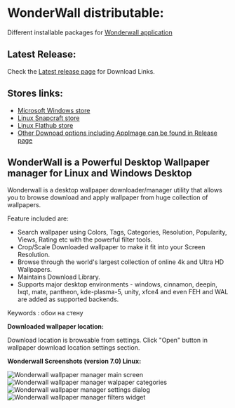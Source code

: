 # WonderWall distributable:
Different installable packages for [Wonderwall application](https://snapcraft.io/wonderwall)

## Latest Release:
Check the [Latest release page](https://github.com/keshavbhatt/WonderWall-Packaging/releases/latest) for Download Links.

## Stores links:

* [Microsoft Windows store](https://www.microsoft.com/en-us/p/wonderwall-wallpaper-manager/9ngnl36nr0ft)
* [Linux Snapcraft store](https://snapcraft.io/wonderwall)
* [Linux Flathub store](https://flathub.org/apps/details/com.ktechpit.wonderwall)
* [Other Downoad options including AppImage can be found in Release page](https://github.com/keshavbhatt/WonderWall-Packaging/releases/latest)

## WonderWall is a Powerful Desktop Wallpaper manager for Linux and Windows Desktop

Wonderwall is a desktop wallpaper downloader/manager utility that allows you to browse download and apply wallpaper from huge collection of wallpapers.

Feature included are:

-   Search wallpaper using Colors, Tags, Categories, Resolution, Popularity, Views, Rating etc with the powerful filter tools.
-   Crop/Scale Downloaded wallpaper to make it fit into your Screen Resolution.
-   Browse through the world's largest collection of online 4k and Ultra HD Wallpapers.
-   Maintains Download Library.
-   Supports major desktop environments - windows, cinnamon, deepin, lxqt, mate, pantheon, kde-plasma-5, unity, xfce4 and even FEH and WAL are added as supported backends.

Keywords : обои на стену

**Downloaded wallpaper location:**

Download location is browsable from settings. Click "Open" button in wallpaper download location settings section.

**Wonderwall Screenshots (version 7.0) Linux:**

![Wonderwall wallpaper manager main screen](https://i1.wp.com/www.ktechpit.com/wp-content/uploads/2021/06/ksnip_20210626-122631.jpg)
![Wonderwall wallpaper manager walpaper categories](https://i1.wp.com/www.ktechpit.com/wp-content/uploads/2021/06/ksnip_20210626-122946.jpg)
![Wonderwall wallpaper manager settings dialog](https://i2.wp.com/www.ktechpit.com/wp-content/uploads/2021/06/ksnip_20210626-123143.jpg)
![Wonderwall wallpaper manager filters widget](https://i0.wp.com/www.ktechpit.com/wp-content/uploads/2021/06/ksnip_20210626-123239.jpg)
